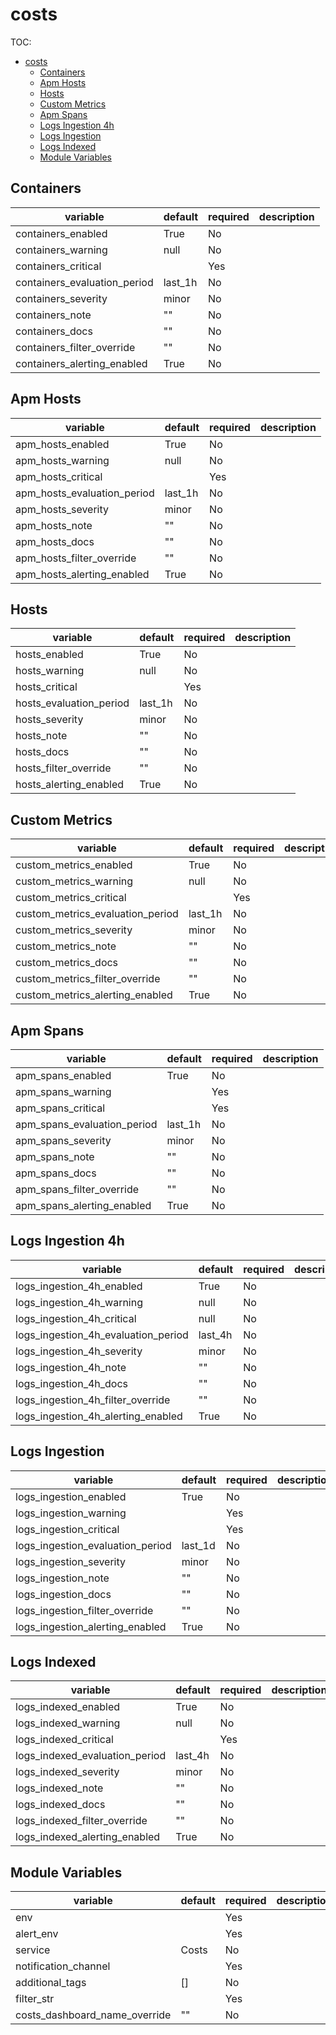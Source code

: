 
[//]: # (This file is generated. Do not edit)

# costs

TOC:
<!--ts-->
   * [costs](#costs)
      * [Containers](#containers)
      * [Apm Hosts](#apm-hosts)
      * [Hosts](#hosts)
      * [Custom Metrics](#custom-metrics)
      * [Apm Spans](#apm-spans)
      * [Logs Ingestion 4h](#logs-ingestion-4h)
      * [Logs Ingestion](#logs-ingestion)
      * [Logs Indexed](#logs-indexed)
      * [Module Variables](#module-variables)

<!-- Added by: sjuuljanssen, at: za 13 mrt 2021 15:51:19 CET -->

<!--te-->

## Containers

| variable                     | default  | required | description  |
|------------------------------|----------|----------|--------------|
| containers_enabled           | True     | No       |              |
| containers_warning           | null     | No       |              |
| containers_critical          |          | Yes      |              |
| containers_evaluation_period | last_1h  | No       |              |
| containers_severity          | minor    | No       |              |
| containers_note              | ""       | No       |              |
| containers_docs              | ""       | No       |              |
| containers_filter_override   | ""       | No       |              |
| containers_alerting_enabled  | True     | No       |              |


## Apm Hosts

| variable                    | default  | required | description  |
|-----------------------------|----------|----------|--------------|
| apm_hosts_enabled           | True     | No       |              |
| apm_hosts_warning           | null     | No       |              |
| apm_hosts_critical          |          | Yes      |              |
| apm_hosts_evaluation_period | last_1h  | No       |              |
| apm_hosts_severity          | minor    | No       |              |
| apm_hosts_note              | ""       | No       |              |
| apm_hosts_docs              | ""       | No       |              |
| apm_hosts_filter_override   | ""       | No       |              |
| apm_hosts_alerting_enabled  | True     | No       |              |


## Hosts

| variable                | default  | required | description  |
|-------------------------|----------|----------|--------------|
| hosts_enabled           | True     | No       |              |
| hosts_warning           | null     | No       |              |
| hosts_critical          |          | Yes      |              |
| hosts_evaluation_period | last_1h  | No       |              |
| hosts_severity          | minor    | No       |              |
| hosts_note              | ""       | No       |              |
| hosts_docs              | ""       | No       |              |
| hosts_filter_override   | ""       | No       |              |
| hosts_alerting_enabled  | True     | No       |              |


## Custom Metrics

| variable                         | default  | required | description  |
|----------------------------------|----------|----------|--------------|
| custom_metrics_enabled           | True     | No       |              |
| custom_metrics_warning           | null     | No       |              |
| custom_metrics_critical          |          | Yes      |              |
| custom_metrics_evaluation_period | last_1h  | No       |              |
| custom_metrics_severity          | minor    | No       |              |
| custom_metrics_note              | ""       | No       |              |
| custom_metrics_docs              | ""       | No       |              |
| custom_metrics_filter_override   | ""       | No       |              |
| custom_metrics_alerting_enabled  | True     | No       |              |


## Apm Spans

| variable                    | default  | required | description  |
|-----------------------------|----------|----------|--------------|
| apm_spans_enabled           | True     | No       |              |
| apm_spans_warning           |          | Yes      |              |
| apm_spans_critical          |          | Yes      |              |
| apm_spans_evaluation_period | last_1h  | No       |              |
| apm_spans_severity          | minor    | No       |              |
| apm_spans_note              | ""       | No       |              |
| apm_spans_docs              | ""       | No       |              |
| apm_spans_filter_override   | ""       | No       |              |
| apm_spans_alerting_enabled  | True     | No       |              |


## Logs Ingestion 4h

| variable                            | default  | required | description  |
|-------------------------------------|----------|----------|--------------|
| logs_ingestion_4h_enabled           | True     | No       |              |
| logs_ingestion_4h_warning           | null     | No       |              |
| logs_ingestion_4h_critical          | null     | No       |              |
| logs_ingestion_4h_evaluation_period | last_4h  | No       |              |
| logs_ingestion_4h_severity          | minor    | No       |              |
| logs_ingestion_4h_note              | ""       | No       |              |
| logs_ingestion_4h_docs              | ""       | No       |              |
| logs_ingestion_4h_filter_override   | ""       | No       |              |
| logs_ingestion_4h_alerting_enabled  | True     | No       |              |


## Logs Ingestion

| variable                         | default  | required | description  |
|----------------------------------|----------|----------|--------------|
| logs_ingestion_enabled           | True     | No       |              |
| logs_ingestion_warning           |          | Yes      |              |
| logs_ingestion_critical          |          | Yes      |              |
| logs_ingestion_evaluation_period | last_1d  | No       |              |
| logs_ingestion_severity          | minor    | No       |              |
| logs_ingestion_note              | ""       | No       |              |
| logs_ingestion_docs              | ""       | No       |              |
| logs_ingestion_filter_override   | ""       | No       |              |
| logs_ingestion_alerting_enabled  | True     | No       |              |


## Logs Indexed

| variable                       | default  | required | description  |
|--------------------------------|----------|----------|--------------|
| logs_indexed_enabled           | True     | No       |              |
| logs_indexed_warning           | null     | No       |              |
| logs_indexed_critical          |          | Yes      |              |
| logs_indexed_evaluation_period | last_4h  | No       |              |
| logs_indexed_severity          | minor    | No       |              |
| logs_indexed_note              | ""       | No       |              |
| logs_indexed_docs              | ""       | No       |              |
| logs_indexed_filter_override   | ""       | No       |              |
| logs_indexed_alerting_enabled  | True     | No       |              |


## Module Variables

| variable                      | default  | required | description  |
|-------------------------------|----------|----------|--------------|
| env                           |          | Yes      |              |
| alert_env                     |          | Yes      |              |
| service                       | Costs    | No       |              |
| notification_channel          |          | Yes      |              |
| additional_tags               | []       | No       |              |
| filter_str                    |          | Yes      |              |
| costs_dashboard_name_override | ""       | No       |              |


